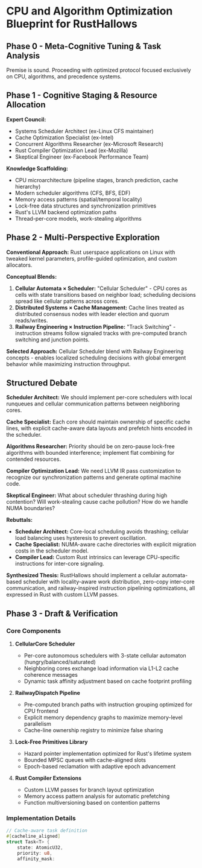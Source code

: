 # CPU and Algorithm Optimization Blueprint for RustHallows

## Phase 0 - Meta-Cognitive Tuning & Task Analysis
Premise is sound. Proceeding with optimized protocol focused exclusively on CPU, algorithms, and precedence systems.

## Phase 1 - Cognitive Staging & Resource Allocation

**Expert Council:**
- Systems Scheduler Architect (ex-Linux CFS maintainer)
- Cache Optimization Specialist (ex-Intel)
- Concurrent Algorithms Researcher (ex-Microsoft Research)
- Rust Compiler Optimization Lead (ex-Mozilla)
- Skeptical Engineer (ex-Facebook Performance Team)

**Knowledge Scaffolding:**
- CPU microarchitecture (pipeline stages, branch prediction, cache hierarchy)
- Modern scheduler algorithms (CFS, BFS, EDF)
- Memory access patterns (spatial/temporal locality)
- Lock-free data structures and synchronization primitives
- Rust's LLVM backend optimization paths
- Thread-per-core models, work-stealing algorithms

## Phase 2 - Multi-Perspective Exploration

**Conventional Approach:**
Rust userspace applications on Linux with tweaked kernel parameters, profile-guided optimization, and custom allocators.

**Conceptual Blends:**
1. **Cellular Automata × Scheduler:** "Cellular Scheduler" - CPU cores as cells with state transitions based on neighbor load; scheduling decisions spread like cellular patterns across cores.
2. **Distributed Systems × Cache Management:** Cache lines treated as distributed consensus nodes with leader election and quorum reads/writes.
3. **Railway Engineering × Instruction Pipeline:** "Track Switching" - instruction streams follow signaled tracks with pre-computed branch switching and junction points.

**Selected Approach:** 
Cellular Scheduler blend with Railway Engineering concepts - enables localized scheduling decisions with global emergent behavior while maximizing instruction throughput.

## Structured Debate

**Scheduler Architect:** We should implement per-core schedulers with local runqueues and cellular communication patterns between neighboring cores.

**Cache Specialist:** Each core should maintain ownership of specific cache lines, with explicit cache-aware data layouts and prefetch hints encoded in the scheduler.

**Algorithms Researcher:** Priority should be on zero-pause lock-free algorithms with bounded interference; implement flat combining for contended resources.

**Compiler Optimization Lead:** We need LLVM IR pass customization to recognize our synchronization patterns and generate optimal machine code.

**Skeptical Engineer:** What about scheduler thrashing during high contention? Will work-stealing cause cache pollution? How do we handle NUMA boundaries?

**Rebuttals:**
- **Scheduler Architect:** Core-local scheduling avoids thrashing; cellular load balancing uses hysteresis to prevent oscillation.
- **Cache Specialist:** NUMA-aware cache directories with explicit migration costs in the scheduler model.
- **Compiler Lead:** Custom Rust intrinsics can leverage CPU-specific instructions for inter-core signaling.

**Synthesized Thesis:**
RustHallows should implement a cellular automata-based scheduler with locality-aware work distribution, zero-copy inter-core communication, and railway-inspired instruction pipelining optimizations, all expressed in Rust with custom LLVM passes.

## Phase 3 - Draft & Verification

### Core Components

1. **CellularCore Scheduler**
   - Per-core autonomous schedulers with 3-state cellular automaton (hungry/balanced/saturated)
   - Neighboring cores exchange load information via L1-L2 cache coherence messages
   - Dynamic task affinity adjustment based on cache footprint profiling

2. **RailwayDispatch Pipeline**
   - Pre-computed branch paths with instruction grouping optimized for CPU frontend
   - Explicit memory dependency graphs to maximize memory-level parallelism
   - Cache-line ownership registry to minimize false sharing

3. **Lock-Free Primitives Library**
   - Hazard pointer implementation optimized for Rust's lifetime system
   - Bounded MPSC queues with cache-aligned slots
   - Epoch-based reclamation with adaptive epoch advancement

4. **Rust Compiler Extensions**
   - Custom LLVM passes for branch layout optimization
   - Memory access pattern analysis for automatic prefetching
   - Function multiversioning based on contention patterns

### Implementation Details

```rust
// Cache-aware task definition
#[cacheline_aligned]
struct Task<T> {
    state: AtomicU32,
    priority: u8,
    affinity_mask: